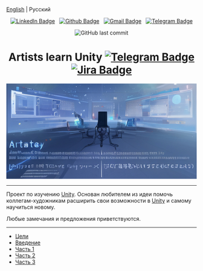 [English](README.md) | Русский


<div align="center">

[![LinkedIn Badge](https://img.shields.io/badge/-_-white?style=social&logo=Linkedin&link=https://www.linkedin.com/in/alexander-yu-shamin/)](https://www.linkedin.com/in/alexander-yu-shamin)
&nbsp;
[![Github Badge](https://img.shields.io/badge/-_-white?style=social&logo=GitHub&link=https://github.com/alexander-yu-shamin/)](https://github.com/alexander-yu-shamin/)
&nbsp;
[![Gmail Badge](https://img.shields.io/badge/-_-white?style=social&logo=Gmail&link=mailto:alexander.yu.shamin@gmail.com)](mailto:alexander.yu.shamin@gmail.com)
&nbsp;
[![Telegram Badge](https://img.shields.io/badge/-_-white?style=social&logo=Telegram&link=https://t.me/alexander_yu_shamin)](https://t.me/alexander_yu_shamin)

![GitHub last commit](https://img.shields.io/github/last-commit/alexander-yu-shamin/artists-learn-unity)

</div>



<div align="center">

# Artists learn Unity [![Telegram Badge](https://img.shields.io/badge/-_-white?style=social&logo=Telegram&link=https://t.me/+Q7LjrVd8wjZjOWM6)](https://t.me/+Q7LjrVd8wjZjOWM6) [![Jira Badge](https://img.shields.io/badge/-_-white?style=social&logo=Jira&link=https://artists-learn-unity.atlassian.net/jira/software/projects/ALU/boards/1)](https://artists-learn-unity.atlassian.net/jira/software/projects/ALU/boards/1) 

![](assets/logo.jpg)

</div>



---

Проект по изучению [Unity](https://unity.com/).
Основан любителем из идеи помочь коллегам-художникам расширить свои возможности в [Unity](https://unity.com/) и самому научиться новому.

Любые замечания и предложения приветствуются.

---

- [Цели](part-0/goals.ru-RU.md)
- [Введение](part-0/part-0.ru-RU.md)
- [Часть 1](part-1/part-1.ru-RU.md)
- [Часть 2](part-2/part-2.ru-RU.md)
- [Часть 3](part-3/part-3.ru-RU.md)